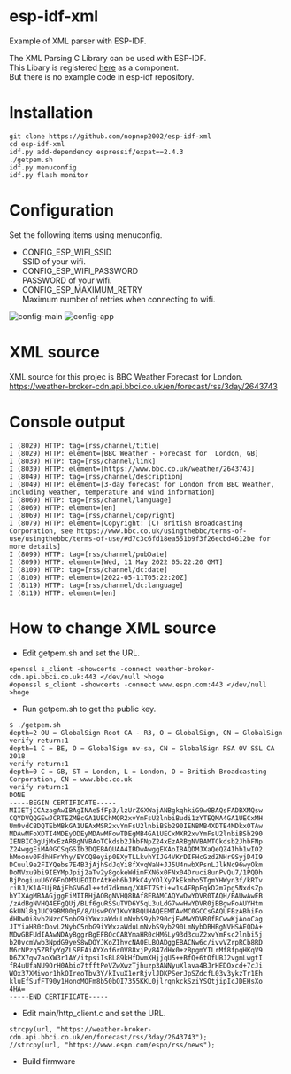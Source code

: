 # esp-idf-xml
Example of XML parser with ESP-IDF.   

The XML Parsing C Library can be used with ESP-IDF.   
This Libary is registered [here](https://components.espressif.com/component/espressif/expat) as a component.   
But there is no example code in esp-idf repository.   

# Installation
```
git clone https://github.com/nopnop2002/esp-idf-xml
cd esp-idf-xml
idf.py add-dependency espressif/expat==2.4.3
./getpem.sh
idf.py menuconfig
idf.py flash monitor
```

# Configuration
Set the following items using menuconfig.
- CONFIG_ESP_WIFI_SSID   
SSID of your wifi.
- CONFIG_ESP_WIFI_PASSWORD   
PASSWORD of your wifi.
- CONFIG_ESP_MAXIMUM_RETRY   
Maximum number of retries when connecting to wifi.

![config-main](https://user-images.githubusercontent.com/6020549/100534161-2fc24c80-324f-11eb-9aa1-5db665283741.jpg)
![config-app](https://user-images.githubusercontent.com/6020549/100534164-32bd3d00-324f-11eb-98f0-9218125ad7c4.jpg)

# XML source
XML source for this projec is BBC Weather Forecast for London.   
https://weather-broker-cdn.api.bbci.co.uk/en/forecast/rss/3day/2643743


# Console output
```
I (8029) HTTP: tag=[rss/channel/title]
I (8029) HTTP: element=[BBC Weather - Forecast for  London, GB]
I (8039) HTTP: tag=[rss/channel/link]
I (8039) HTTP: element=[https://www.bbc.co.uk/weather/2643743]
I (8049) HTTP: tag=[rss/channel/description]
I (8049) HTTP: element=[3-day forecast for London from BBC Weather, including weather, temperature and wind information]
I (8069) HTTP: tag=[rss/channel/language]
I (8069) HTTP: element=[en]
I (8069) HTTP: tag=[rss/channel/copyright]
I (8079) HTTP: element=[Copyright: (C) British Broadcasting Corporation, see https://www.bbc.co.uk/usingthebbc/terms-of-use/usingthebbc/terms-of-use/#d7c3c6fd18ea551b9f3f26ecbd4612be for more details]
I (8099) HTTP: tag=[rss/channel/pubDate]
I (8099) HTTP: element=[Wed, 11 May 2022 05:22:20 GMT]
I (8109) HTTP: tag=[rss/channel/dc:date]
I (8109) HTTP: element=[2022-05-11T05:22:20Z]
I (8119) HTTP: tag=[rss/channel/dc:language]
I (8119) HTTP: element=[en]
```

# How to change XML source
- Edit getpem.sh and set the URL.
```
openssl s_client -showcerts -connect weather-broker-cdn.api.bbci.co.uk:443 </dev/null >hoge
#openssl s_client -showcerts -connect www.espn.com:443 </dev/null >hoge
```

- Run getpem.sh to get the public key.
```
$ ./getpem.sh
depth=2 OU = GlobalSign Root CA - R3, O = GlobalSign, CN = GlobalSign
verify return:1
depth=1 C = BE, O = GlobalSign nv-sa, CN = GlobalSign RSA OV SSL CA 2018
verify return:1
depth=0 C = GB, ST = London, L = London, O = British Broadcasting Corporation, CN = www.bbc.co.uk
verify return:1
DONE
-----BEGIN CERTIFICATE-----
MIIETjCCAzagAwIBAgINAe5fFp3/lzUrZGXWajANBgkqhkiG9w0BAQsFADBXMQsw
CQYDVQQGEwJCRTEZMBcGA1UEChMQR2xvYmFsU2lnbiBudi1zYTEQMA4GA1UECxMH
Um9vdCBDQTEbMBkGA1UEAxMSR2xvYmFsU2lnbiBSb290IENBMB4XDTE4MDkxOTAw
MDAwMFoXDTI4MDEyODEyMDAwMFowTDEgMB4GA1UECxMXR2xvYmFsU2lnbiBSb290
IENBIC0gUjMxEzARBgNVBAoTCkdsb2JhbFNpZ24xEzARBgNVBAMTCkdsb2JhbFNp
Z24wggEiMA0GCSqGSIb3DQEBAQUAA4IBDwAwggEKAoIBAQDMJXaQeQZ4Ihb1wIO2
hMoonv0FdhHFrYhy/EYCQ8eyip0EXyTLLkvhYIJG4VKrDIFHcGzdZNHr9SyjD4I9
DCuul9e2FIYQebs7E4B3jAjhSdJqYi8fXvqWaN+JJ5U4nwbXPsnLJlkNc96wyOkm
DoMVxu9bi9IEYMpJpij2aTv2y8gokeWdimFXN6x0FNx04Druci8unPvQu7/1PQDh
BjPogiuuU6Y6FnOM3UEOIDrAtKeh6bJPkC4yYOlXy7kEkmho5TgmYHWyn3f/kRTv
riBJ/K1AFUjRAjFhGV64l++td7dkmnq/X8ET75ti+w1s4FRpFqkD2m7pg5NxdsZp
hYIXAgMBAAGjggEiMIIBHjAOBgNVHQ8BAf8EBAMCAQYwDwYDVR0TAQH/BAUwAwEB
/zAdBgNVHQ4EFgQUj/BLf6guRSSuTVD6Y5qL3uLdG7wwHwYDVR0jBBgwFoAUYHtm
GkUNl8qJUC99BM00qP/8/UswPQYIKwYBBQUHAQEEMTAvMC0GCCsGAQUFBzABhiFo
dHRwOi8vb2NzcC5nbG9iYWxzaWduLmNvbS9yb290cjEwMwYDVR0fBCwwKjAooCag
JIYiaHR0cDovL2NybC5nbG9iYWxzaWduLmNvbS9yb290LmNybDBHBgNVHSAEQDA+
MDwGBFUdIAAwNDAyBggrBgEFBQcCARYmaHR0cHM6Ly93d3cuZ2xvYmFsc2lnbi5j
b20vcmVwb3NpdG9yeS8wDQYJKoZIhvcNAQELBQADggEBACNw6c/ivvVZrpRCb8RD
M6rNPzq5ZBfyYgZLSPFAiAYXof6r0V88xjPy847dHx0+zBpgmYILrMf8fpqHKqV9
D6ZX7qw7aoXW3r1AY/itpsiIsBL89kHfDwmXHjjqU5++BfQ+6tOfUBJ2vgmLwgtI
fR4uUfaNU9OrH0Abio7tfftPeVZwXwzTjhuzp3ANNyuXlava4BJrHEDOxcd+7cJi
WOx37XMiwor1hkOIreoTbv3Y/kIvuX1erRjvlJDKPSerJpSZdcfL03v3ykzTr1Eh
kluEfSufFT90y1HonoMOFm8b50bOI7355KKL0jlrqnkckSziYSQtjipIcJDEHsXo
4HA=
-----END CERTIFICATE-----
```

- Edit main/http_client.c and set the URL.
```
strcpy(url, "https://weather-broker-cdn.api.bbci.co.uk/en/forecast/rss/3day/2643743");
//strcpy(url, "https://www.espn.com/espn/rss/news");
```

- Build firmware


